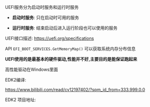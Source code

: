 

UEFI服务分为启动时服务和运行时服务

- **启动时服务**: 只在启动时可用的服务

- **运行时服务**: 结束启动后进入运行阶段也可以使用的服务

UEFI接口描述: https://uefi.org/specifications



API `EFI_BOOT_SERVICES.GetMemoryMap()` 可以获取系统内存分布信息

**UEFI使用的是最基本的硬件驱动,性能并不好,主要目的是能保证跑起来**

高性能驱动在Windows里面



EDK2编译:

https://www.bilibili.com/read/cv12197402/?spm_id_from=333.999.0.0

EDK2 项目地址:

